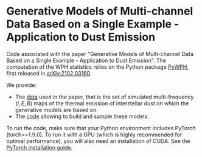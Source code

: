 # Generative Models of Multi-channel Data Based on a Single Example - Application to Dust Emission

Code associated with the paper "Generative Models of Multi-channel Data Based on a Single Example - Application to Dust Emission". The computation of the WPH statistics relies on the Python package [PyWPH](https://github.com/bregaldo/pywph/), first released in [arXiv:2102.03160](https://arxiv.org/abs/2102.03160).

We provide:
* The [data](data/) used in the paper, that is the set of simulated multi-frequency $(I, E, B)$ maps of the thermal emission of interstellar dust on which the generative models are based on.
* The [code](code/) allowing to build and sample these models.

To run the code, make sure that your Python environment includes PyTorch (torch>=1.9.0). To run it with a GPU (which is highly recommended for optimal performance), you will also need an installation of CUDA. See the [PyTorch installation guide](https://pytorch.org/get-started/locally/).